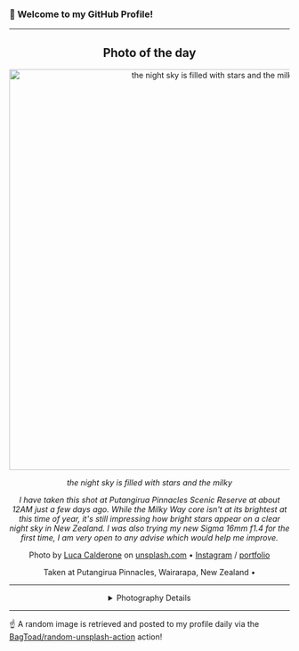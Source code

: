 ### 👋 Welcome to my GitHub Profile!

----
<div align="center">

## Photo of the day
  
  <a href="https://unsplash.com/photos/the-night-sky-is-filled-with-stars-and-the-milky-DtDKhx1atQo"><img width="720" src="https://images.unsplash.com/photo-1646974708582-3dced57e0a25?crop=entropy&cs=tinysrgb&fit=max&fm=jpg&ixid=M3w1OTQ0OTd8MHwxfHJhbmRvbXx8fHx8fHx8fDE3NTQyODgxNDF8&ixlib=rb-4.1.0&q=80&w=1080" alt="the night sky is filled with stars and the milky"></a>
  
  <em>the night sky is filled with stars and the milky</em>
  
  <em>I have taken this shot at Putangirua Pinnacles Scenic Reserve at about 12AM just a few days ago. While the Milky Way core isn't at its brightest at this time of year, it's still impressing how  bright stars appear on a clear night sky in New Zealand.
I was also trying my new Sigma 16mm f1.4 for the first time, I am very open to any advise which would help me improve.


</em>

  Photo by [Luca Calderone](https://www.instagram.com/nature_photography_by_luca/) on [unsplash.com](https://unsplash.com/) • [Instagram](https://instagram.com/nature_photography_by_luca) / [portfolio](https://www.instagram.com/nature_photography_by_luca/)
  
  Taken at Putangirua Pinnacles, Wairarapa, New Zealand • 
  
  ---
  
<details>
<summary>Photography Details</summary>
  
| Parameter     | Value |
| ------------- | ----- |
| Camera Model  | ILCE-6000 |
| Exposure Time | 15 |
| Aperture      | 1.4 |
| Focal Length  | 16.0 |
| ISO           | 8000 |
| Location      | Putangirua Pinnacles, Wairarapa, New Zealand (null) |
| Coordinates   | Latitude null, Longitude null |

</details>

</div>

----

☝️ A random image is retrieved and posted to my profile daily via the [BagToad/random-unsplash-action](https://github.com/BagToad/random-unsplash-action) action!
